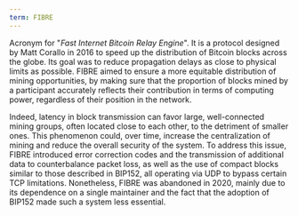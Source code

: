 ```yaml
---
term: FIBRE
---
```


Acronym for "*Fast Internet Bitcoin Relay Engine*". It is a protocol designed by Matt Corallo in 2016 to speed up the distribution of Bitcoin blocks across the globe. Its goal was to reduce propagation delays as close to physical limits as possible. FIBRE aimed to ensure a more equitable distribution of mining opportunities, by making sure that the proportion of blocks mined by a participant accurately reflects their contribution in terms of computing power, regardless of their position in the network.

Indeed, latency in block transmission can favor large, well-connected mining groups, often located close to each other, to the detriment of smaller ones. This phenomenon could, over time, increase the centralization of mining and reduce the overall security of the system. To address this issue, FIBRE introduced error correction codes and the transmission of additional data to counterbalance packet loss, as well as the use of compact blocks similar to those described in BIP152, all operating via UDP to bypass certain TCP limitations. Nonetheless, FIBRE was abandoned in 2020, mainly due to its dependence on a single maintainer and the fact that the adoption of BIP152 made such a system less essential.

